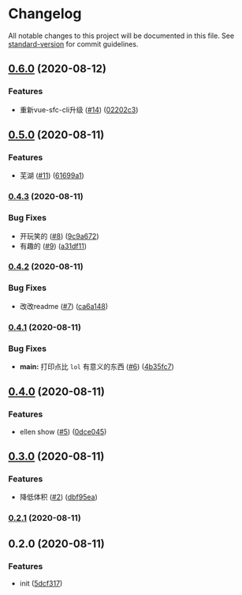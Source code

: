 # Changelog

All notable changes to this project will be documented in this file. See [standard-version](https://github.com/conventional-changelog/standard-version) for commit guidelines.

## [0.6.0](https://github.com/eviIIt/play-cli/compare/v0.5.0...v0.6.0) (2020-08-12)


### Features

* 重新vue-sfc-cli升级 ([#14](https://github.com/eviIIt/play-cli/issues/14)) ([02202c3](https://github.com/eviIIt/play-cli/commit/02202c3))



## [0.5.0](https://github.com/eviIIt/play-cli/compare/v0.4.3...v0.5.0) (2020-08-11)


### Features

* 芜湖 ([#11](https://github.com/eviIIt/play-cli/issues/11)) ([61699a1](https://github.com/eviIIt/play-cli/commit/61699a1))



### [0.4.3](https://github.com/eviIIt/play-cli/compare/v0.4.2...v0.4.3) (2020-08-11)


### Bug Fixes

* 开玩笑的 ([#8](https://github.com/eviIIt/play-cli/issues/8)) ([9c9a672](https://github.com/eviIIt/play-cli/commit/9c9a672))
* 有趣的 ([#9](https://github.com/eviIIt/play-cli/issues/9)) ([a31df11](https://github.com/eviIIt/play-cli/commit/a31df11))



### [0.4.2](https://github.com/eviIIt/play-cli/compare/v0.4.1...v0.4.2) (2020-08-11)


### Bug Fixes

* 改改readme ([#7](https://github.com/eviIIt/play-cli/issues/7)) ([ca6a148](https://github.com/eviIIt/play-cli/commit/ca6a148))



### [0.4.1](https://github.com/eviIIt/play-cli/compare/v0.4.0...v0.4.1) (2020-08-11)


### Bug Fixes

* **main:** 打印点比 `lol` 有意义的东西 ([#6](https://github.com/eviIIt/play-cli/issues/6)) ([4b35fc7](https://github.com/eviIIt/play-cli/commit/4b35fc7))



## [0.4.0](https://github.com/eviIIt/play-cli/compare/v0.3.0...v0.4.0) (2020-08-11)


### Features

* ellen show ([#5](https://github.com/eviIIt/play-cli/issues/5)) ([0dce045](https://github.com/eviIIt/play-cli/commit/0dce045))



## [0.3.0](https://github.com/eviIIt/play-cli/compare/v0.2.1...v0.3.0) (2020-08-11)


### Features

* 降低体积 ([#2](https://github.com/eviIIt/play-cli/issues/2)) ([dbf95ea](https://github.com/eviIIt/play-cli/commit/dbf95ea))



### [0.2.1](https://github.com/eviIIt/play-cli/compare/v0.2.0...v0.2.1) (2020-08-11)



## 0.2.0 (2020-08-11)


### Features

* init ([5dcf317](https://github.com/eviIIt/play-cli/commit/5dcf317))
